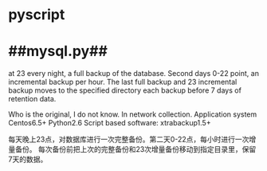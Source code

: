 ﻿# pyscript
##mysql.py##
====================================================
at 23 every night, a full backup of the database. Second days 0-22 point, an incremental backup per hour.
The last full backup and 23 incremental backup moves to the specified directory 
 each backup before 7 days of retention data.

Who is the original, I do not know. In network collection.
Application system Centos6.5+
Python2.6
Script based software: xtrabackup1.5+ 

每天晚上23点，对数据库进行一次完整备份。第二天0-22点，每小时进行一次增量备份。
每次备份前把上次的完整备份和23次增量备份移动到指定目录里，保留7天的数据。
